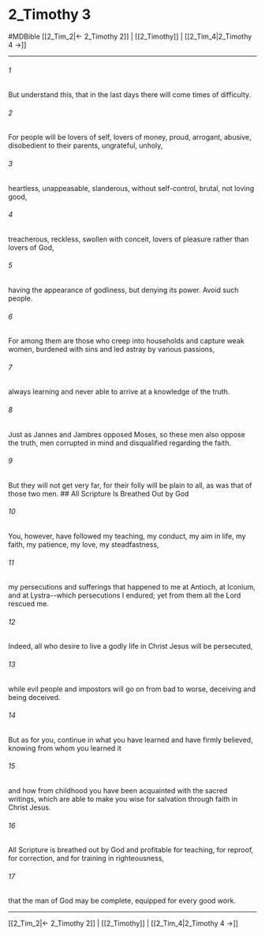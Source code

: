 # 2_Timothy 3
#MDBible
[[2_Tim_2|← 2_Timothy 2]] | [[2_Timothy]] | [[2_Tim_4|2_Timothy 4 →]]

***

###### 1 
But understand this, that in the last days there will come times of difficulty. 

###### 2 
For people will be lovers of self, lovers of money, proud, arrogant, abusive, disobedient to their parents, ungrateful, unholy, 

###### 3 
heartless, unappeasable, slanderous, without self-control, brutal, not loving good, 

###### 4 
treacherous, reckless, swollen with conceit, lovers of pleasure rather than lovers of God, 

###### 5 
having the appearance of godliness, but denying its power. Avoid such people. 

###### 6 
For among them are those who creep into households and capture weak women, burdened with sins and led astray by various passions, 

###### 7 
always learning and never able to arrive at a knowledge of the truth. 

###### 8 
Just as Jannes and Jambres opposed Moses, so these men also oppose the truth, men corrupted in mind and disqualified regarding the faith. 

###### 9 
But they will not get very far, for their folly will be plain to all, as was that of those two men. ## All Scripture Is Breathed Out by God 

###### 10 
You, however, have followed my teaching, my conduct, my aim in life, my faith, my patience, my love, my steadfastness, 

###### 11 
my persecutions and sufferings that happened to me at Antioch, at Iconium, and at Lystra--which persecutions I endured; yet from them all the Lord rescued me. 

###### 12 
Indeed, all who desire to live a godly life in Christ Jesus will be persecuted, 

###### 13 
while evil people and impostors will go on from bad to worse, deceiving and being deceived. 

###### 14 
But as for you, continue in what you have learned and have firmly believed, knowing from whom you learned it 

###### 15 
and how from childhood you have been acquainted with the sacred writings, which are able to make you wise for salvation through faith in Christ Jesus. 

###### 16 
All Scripture is breathed out by God and profitable for teaching, for reproof, for correction, and for training in righteousness, 

###### 17 
that the man of God may be complete, equipped for every good work. 

***

[[2_Tim_2|← 2_Timothy 2]] | [[2_Timothy]] | [[2_Tim_4|2_Timothy 4 →]]
